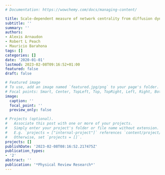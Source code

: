 ```yaml
---
# Documentation: https://wowchemy.com/docs/managing-content/

title: Scale-dependent measure of network centrality from diffusion dynamics
subtitle: ''
summary: ''
authors:
- Alexis Arnaudon
- Robert L Peach
- Mauricio Barahona
tags: []
categories: []
date: '2020-01-01'
lastmod: 2023-02-08T09:16:52+01:00
featured: false
draft: false

# Featured image
# To use, add an image named `featured.jpg/png` to your page's folder.
# Focal points: Smart, Center, TopLeft, Top, TopRight, Left, Right, BottomLeft, Bottom, BottomRight.
image:
  caption: ''
  focal_point: ''
  preview_only: false

# Projects (optional).
#   Associate this post with one or more of your projects.
#   Simply enter your project's folder or file name without extension.
#   E.g. `projects = ["internal-project"]` references `content/project/deep-learning/index.md`.
#   Otherwise, set `projects = []`.
projects: []
publishDate: '2023-02-08T08:16:52.217475Z'
publication_types:
- '2'
abstract: ''
publication: '*Physical Review Research*'
---
```

